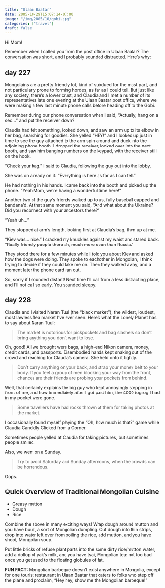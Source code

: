 ```yaml
---
title: "Ulaan Baatar"
date: 2005-10-29T15:07:14-07:00
image: "/img/2005/10/gobi.jpg"
categories: ["travel"]
draft: false
---
```


Hi Mom!

Remember when I called you from the post office in Ulaan Baatar? The conversation was short, and I probably sounded distracted. Here’s why:<!--more-->

## day 227

Mongolains are a pretty friendly lot, kind of subdued for the most part, and not particularly prone to forming hordes, as far as I could tell. But just like any society, there’s a lower crust, and Claudia and I met a number of its representatives late one evening at the Ulaan Baatar post office, where we were making a few last minute phone calls before heading off to the Gobi.

Remember during our phone conversation when I said, “Actually, hang on a sec…” and put the receiver down?

Claudia had felt something, looked down, and saw an arm up to its elbow in her bag, searching for goodies. She yelled “HEY!” and I looked up just in time to see the guy attached to the arm spin around and duck into the adjoining phone booth. I dropped the receiver, looked over into the next booth, and saw him banging numbers on the keypad, with the receiver still on the hook.

“Check your bag.” I said to Claudia, following the guy out into the lobby.

She was on already on it. “Everything is here as far as I can tell.”

He had nothing in his hands. I came back into the booth and picked up the phone. “Yeah Mom, we’re having a wonderful time here!”

Another two of the guy’s friends walked up to us, fully baseball capped and bandana’d. At that same moment you said, “And what about the Ukraine? Did you reconnect with your ancestors there?”

“Yeah uh…”

They stopped at arm’s length, looking first at Claudia’s bag, then up at me.

“Kiev was… nice.” I cracked my knuckles against my waist and stared back. “Really friendly people there ah, much more open than Russia.”

They stood there for a few minutes while I told you about Kiev and asked how the dogs were doing. They spoke to eachother in Mongolian, I think trying to decide if they could take me on. Then they walked away, and a moment later the phone card ran out.

So, sorry if I sounded distant! Next time I’ll call from a less distracting place, and I’ll not call so early. You sounded sleepy.

## day 228

Claudia and I visited Naran Tuul (the “black market”), the wildest, loudest, most lawless flea market I’ve ever seen. Here’s what the Lonely Planet has to say about Naran Tuul:

> The market is notorious for pickpockets and bag slashers so don’t bring anything you don’t want to lose.

Oh, good! All we brought were bags, a high-end Nikon camera, money, credit cards, and passports. Disembodied hands kept snaking out of the crowd and reaching for Claudia’s camera. She held onto it tightly.

> Don’t carry anything on your back, and strap your money belt to your body. If you feel a group of men blocking your way from the front, chances are their friends are probing your pockets from behind.

Well, that certainly explains the big guy who kept annoyingly stepping in front of me, and how immediately after I got past him, the 4000 togrog I had in my pocket were gone.

> Some travellers have had rocks thrown at them for taking photos at the market.

I occasionally found myself playing the “Oh, how much is that?” game while Claudia Candidly Clicked from a Corner.

Sometimes people yelled at Claudia for taking pictures, but sometimes people smiled.

Also, we went on a Sunday.

> Try to avoid Saturday and Sunday afternoons, when the crowds can be horrendous.

Oops.

## Quick Overview of Traditional Mongolian Cuisine

* Greasy mutton
* Dough
* Rice

Combine the above in many exciting ways! Wrap dough around mutton and you have buuz, a sort of Mongolian dumpling. Cut dough into thin strips, drop into water left over from boiling the rice, add mutton, and you have shool, Mongolian soup.

Put little bricks of refuse plant parts into the same dirty rice/mutton water, add a dollop of yak’s milk, and you have tsai, Mongolian tea: not too bad once you get used to the floating globules of fat.

**FUN FACT:** Mongolian barbeque doesn’t exist anywhere in Mongolia, except for one tourist restaurant in Ulaan Baatar that caters to folks who step off the plane and proclaim, “Hey hey, show me the Mongolian barbeque!”

